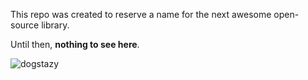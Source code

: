 This repo was created to reserve a name for the next awesome open-source library. 


Until then, **nothing to see here**.


![dogstazy](http://i.imgur.com/xZqYUUm.gif)
